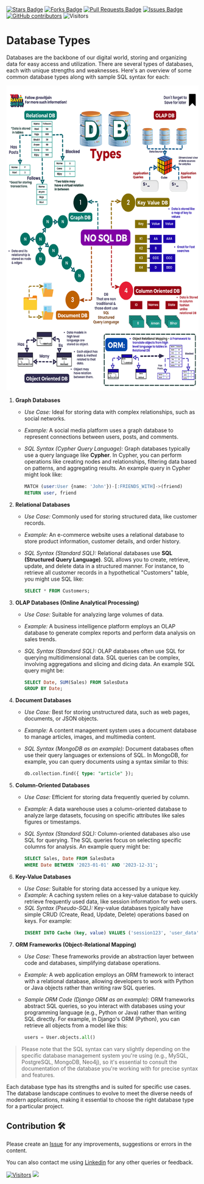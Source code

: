 <a href="https://github.com/drshahizan/BDM/stargazers"><img src="https://img.shields.io/github/stars/drshahizan/BDM" alt="Stars Badge"/></a>
<a href="https://github.com/drshahizan/BDM/network/members"><img src="https://img.shields.io/github/forks/drshahizan/BDM" alt="Forks Badge"/></a>
<a href="https://github.com/drshahizan/BDM/pulls"><img src="https://img.shields.io/github/issues-pr/drshahizan/BDM" alt="Pull Requests Badge"/></a>
<a href="https://github.com/drshahizan/BDM"><img src="https://img.shields.io/github/issues/drshahizan/BDM" alt="Issues Badge"/></a>
<a href="https://github.com/drshahizan/BDM/graphs/contributors"><img alt="GitHub contributors" src="https://img.shields.io/github/contributors/drshahizan/BDM?color=2b9348"></a>
![Visitors](https://api.visitorbadge.io/api/visitors?path=https%3A%2F%2Fgithub.com%2Fdrshahizan%2BDM&labelColor=%23d9e3f0&countColor=%23697689&style=flat)



# Database Types

Databases are the backbone of our digital world, storing and organizing data for easy access and utilization. There are several types of databases, each with unique strengths and weaknesses. Here's an overview of some common database types along with sample SQL syntax for each:

<p align="center">
<img src="../images/Db.gif"  height="800" />
</p>

1. **Graph Databases**
    - *Use Case:* Ideal for storing data with complex relationships, such as social networks.
    - *Example:* A social media platform uses a graph database to represent connections between users, posts, and comments.
    - *SQL Syntax (Cypher Query Language):*
      Graph databases typically use a query language like **Cypher**. In Cypher, you can perform operations like creating nodes and relationships, filtering data based on patterns, and aggregating results. An example query in Cypher might look like:

    
        ```sql
        MATCH (user:User {name: 'John'})-[:FRIENDS_WITH]->(friend)
        RETURN user, friend
        ```

2. **Relational Databases**
    - *Use Case:* Commonly used for storing structured data, like customer records.
    - *Example:* An e-commerce website uses a relational database to store product information, customer details, and order history.
    - *SQL Syntax (Standard SQL):*
      Relational databases use **SQL (Structured Query Language)**. SQL allows you to create, retrieve, update, and delete data in a structured manner. For instance, to retrieve all customer records in a hypothetical "Customers" table, you might use SQL like:

        ```sql
        SELECT * FROM Customers;
        ```

3. **OLAP Databases (Online Analytical Processing)**
    - *Use Case:* Suitable for analyzing large volumes of data.
    - *Example:* A business intelligence platform employs an OLAP database to generate complex reports and perform data analysis on sales trends.
    - *SQL Syntax (Standard SQL):*
    OLAP databases often use SQL for querying multidimensional data. SQL queries can be complex, involving aggregations and slicing and dicing data. An example SQL query might be:

        ```sql
        SELECT Date, SUM(Sales) FROM SalesData
        GROUP BY Date;
        ```

4. **Document Databases**
    - *Use Case:* Best for storing unstructured data, such as web pages, documents, or JSON objects.
    - *Example:* A content management system uses a document database to manage articles, images, and multimedia content.
    - *SQL Syntax (MongoDB as an example):*
    Document databases often use their query languages or extensions of SQL. In MongoDB, for example, you can query documents using a syntax similar to this:

        ```sql
        db.collection.find({ type: "article" });
        ```

5. **Column-Oriented Databases**
    - *Use Case:* Efficient for storing data frequently queried by column.
    - *Example:* A data warehouse uses a column-oriented database to analyze large datasets, focusing on specific attributes like sales figures or timestamps.
    - *SQL Syntax (Standard SQL):*
    Column-oriented databases also use SQL for querying. The SQL queries focus on selecting specific columns for analysis. An example query might be:

        ```sql
        SELECT Sales, Date FROM SalesData
        WHERE Date BETWEEN '2023-01-01' AND '2023-12-31';
        ```

6. **Key-Value Databases**
    - *Use Case:* Suitable for storing data accessed by a unique key.
    - *Example:* A caching system relies on a key-value database to quickly retrieve frequently used data, like session information for web users.
    - *SQL Syntax (Pseudo-SQL):*
    Key-value databases typically have simple CRUD (Create, Read, Update, Delete) operations based on keys. For example:
        ```sql
        INSERT INTO Cache (key, value) VALUES ('session123', 'user_data');
        ```

7. **ORM Frameworks (Object-Relational Mapping)**
    - *Use Case:* These frameworks provide an abstraction layer between code and databases, simplifying database operations.
    - *Example:* A web application employs an ORM framework to interact with a relational database, allowing developers to work with Python or Java objects rather than writing raw SQL queries.
    - *Sample ORM Code (Django ORM as an example):*
    ORM frameworks abstract SQL queries, so you interact with databases using your programming language (e.g., Python or Java) rather than writing SQL directly. For example, in Django's ORM (Python), you can retrieve all objects from a model like this:

        ```python
        users = User.objects.all()
        ```

> Please note that the SQL syntax can vary slightly depending on the specific database management system you're using (e.g., MySQL, PostgreSQL, MongoDB, Neo4j), so it's essential to consult the documentation of the database you're working with for precise syntax and features.

Each database type has its strengths and is suited for specific use cases. The database landscape continues to evolve to meet the diverse needs of modern applications, making it essential to choose the right database type for a particular project.

## Contribution 🛠️
Please create an [Issue](https://github.com/drshahizan/BDM/issues) for any improvements, suggestions or errors in the content.

You can also contact me using [Linkedin](https://www.linkedin.com/in/drshahizan/) for any other queries or feedback.

[![Visitors](https://api.visitorbadge.io/api/visitors?path=https%3A%2F%2Fgithub.com%2Fdrshahizan&labelColor=%23697689&countColor=%23555555&style=plastic)](https://visitorbadge.io/status?path=https%3A%2F%2Fgithub.com%2Fdrshahizan)
![](https://hit.yhype.me/github/profile?user_id=81284918)

